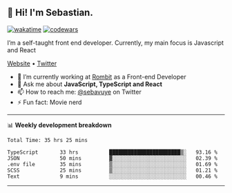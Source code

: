 ## 👋 Hi! I'm Sebastian.

[![wakatime](https://wakatime.com/badge/user/df0036c6-328a-4a39-be9b-e49417ed22a1.svg)](https://wakatime.com/@df0036c6-328a-4a39-be9b-e49417ed22a1)
[![codewars](https://www.codewars.com/users/sebavuye/badges/small)](https://www.codewars.com/users/sebavuye)

I’m a self-taught front end developer. Currently, my main focus is Javascript and React

[Website](https://sebastianvuye.be) • [Twitter](https://twitter.com/sebavuye)

- 🔭 I’m currently working at [Rombit](https://rombit.com/) as a Front-end Developer
- 💬 Ask me about **JavaScript, TypeScript and React**
- 📫 How to reach me: [@sebavuye](https://twitter.com/sebavuye) on Twitter
- ⚡ Fun fact: Movie nerd

-------

📊 **Weekly development breakdown**

<!--START_SECTION:waka-->

```text
Total Time: 35 hrs 25 mins

TypeScript       33 hrs          ███████████████████████▒░   93.16 %
JSON             50 mins         ▓░░░░░░░░░░░░░░░░░░░░░░░░   02.39 %
.env file        35 mins         ▒░░░░░░░░░░░░░░░░░░░░░░░░   01.69 %
SCSS             25 mins         ▒░░░░░░░░░░░░░░░░░░░░░░░░   01.21 %
Text             9 mins          ░░░░░░░░░░░░░░░░░░░░░░░░░   00.46 %
```

<!--END_SECTION:waka-->
-------
